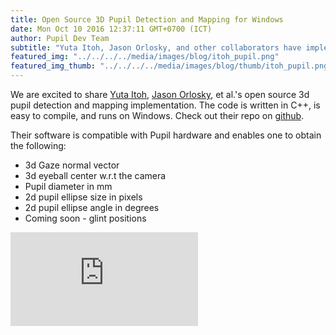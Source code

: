 ```yaml
---
title: Open Source 3D Pupil Detection and Mapping for Windows
date: Mon Oct 10 2016 12:37:11 GMT+0700 (ICT)
author: Pupil Dev Team
subtitle: "Yuta Itoh, Jason Orlosky, and other collaborators have implemented an easy to compile 3D eye tracking method. Written in C++, runs on Windows, and works with Pupil..."
featured_img: "../../../../media/images/blog/itoh_pupil.png"
featured_img_thumb: "../../../../media/images/blog/thumb/itoh_pupil.png"
---
```


We are excited to share [Yuta Itoh](http://campar.in.tum.de/Main/YutaItoh), [Jason Orlosky](http://www.jeoresearch.com/research), et al.'s open source 3d pupil detection and mapping implementation. The code is written in C++, is easy to compile, and runs on Windows. Check out their repo on [github](https://github.com/YutaItoh/3D-Eye-Tracker).

Their software is compatible with Pupil hardware and enables one to obtain the following:

- 3d Gaze normal vector
- 3d eyeball center w.r.t the camera
- Pupil diameter in mm
- 2d pupil ellipse size in pixels
- 2d pupil ellipse angle in degrees
- Coming soon - glint positions

<div class="Feature-video-container-16by9">
	<iframe class="Feature-video" src="https://www.youtube.com/embed/EH6UVQZgvJE?rel=0&amp;showinfo=0" frameborder="0" allowfullscreen></iframe>
</div>
